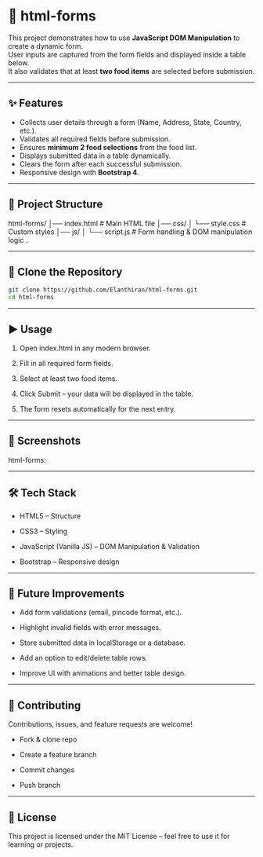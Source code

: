 # 📝 html-forms

This project demonstrates how to use **JavaScript DOM Manipulation** to create a dynamic form.  
User inputs are captured from the form fields and displayed inside a table below.  
It also validates that at least **two food items** are selected before submission.

---

## ✨ Features
- Collects user details through a form (Name, Address, State, Country, etc.).
- Validates all required fields before submission.
- Ensures **minimum 2 food selections** from the food list.
- Displays submitted data in a table dynamically.
- Clears the form after each successful submission.
- Responsive design with **Bootstrap 4**.

---

## 📂 Project Structure
html-forms/
│── index.html # Main HTML file
│── css/
│ └── style.css # Custom styles
│── js/
│ └── script.js # Form handling & DOM manipulation logic .


---

## 🔽 Clone the Repository
```bash
git clone https://github.com/Elanthiran/html-forms.git
cd html-forms
```
---

## ▶️ Usage

1. Open index.html in any modern browser.

2. Fill in all required form fields.

3. Select at least two food items.

4. Click Submit – your data will be displayed in the table.

5. The form resets automatically for the next entry.

---

## 📸 Screenshots
html-forms:

---

## 🛠 Tech Stack

- HTML5 – Structure

- CSS3 – Styling

- JavaScript (Vanilla JS) – DOM Manipulation & Validation

- Bootstrap  – Responsive design

---

## 🚀 Future Improvements

- Add form validations (email, pincode format, etc.).

- Highlight invalid fields with error messages.

- Store submitted data in localStorage or a database.

- Add an option to edit/delete table rows.

- Improve UI with animations and better table design.

--- 

## 🤝 Contributing

Contributions, issues, and feature requests are welcome!


- Fork & clone repo


- Create a feature branch


- Commit changes


- Push branch


---

## 📜 License

This project is licensed under the MIT License – feel free to use it for learning or projects.


